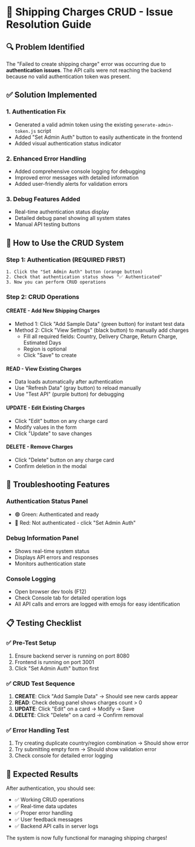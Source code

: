 # 🚀 Shipping Charges CRUD - Issue Resolution Guide

## 🔍 **Problem Identified**
The "Failed to create shipping charge" error was occurring due to **authentication issues**. The API calls were not reaching the backend because no valid authentication token was present.

## ✅ **Solution Implemented**

### 1. **Authentication Fix**
- Generated a valid admin token using the existing `generate-admin-token.js` script
- Added "Set Admin Auth" button to easily authenticate in the frontend
- Added visual authentication status indicator

### 2. **Enhanced Error Handling**
- Added comprehensive console logging for debugging
- Improved error messages with detailed information
- Added user-friendly alerts for validation errors

### 3. **Debug Features Added**
- Real-time authentication status display
- Detailed debug panel showing all system states
- Manual API testing buttons

## 🎯 **How to Use the CRUD System**

### **Step 1: Authentication (REQUIRED FIRST)**
```
1. Click the "Set Admin Auth" button (orange button)
2. Check that authentication status shows "✅ Authenticated"
3. Now you can perform CRUD operations
```

### **Step 2: CRUD Operations**

#### **CREATE** - Add New Shipping Charges
- Method 1: Click "Add Sample Data" (green button) for instant test data
- Method 2: Click "View Settings" (black button) to manually add charges
  - Fill all required fields: Country, Delivery Charge, Return Charge, Estimated Days
  - Region is optional
  - Click "Save" to create

#### **READ** - View Existing Charges
- Data loads automatically after authentication
- Use "Refresh Data" (gray button) to reload manually
- Use "Test API" (purple button) for debugging

#### **UPDATE** - Edit Existing Charges
- Click "Edit" button on any charge card
- Modify values in the form
- Click "Update" to save changes

#### **DELETE** - Remove Charges
- Click "Delete" button on any charge card
- Confirm deletion in the modal

## 🔧 **Troubleshooting Features**

### **Authentication Status Panel**
- 🟢 Green: Authenticated and ready
- 🔴 Red: Not authenticated - click "Set Admin Auth"

### **Debug Information Panel**
- Shows real-time system status
- Displays API errors and responses
- Monitors authentication state

### **Console Logging**
- Open browser dev tools (F12)
- Check Console tab for detailed operation logs
- All API calls and errors are logged with emojis for easy identification

## 📋 **Testing Checklist**

### ✅ **Pre-Test Setup**
1. Ensure backend server is running on port 8080
2. Frontend is running on port 3001
3. Click "Set Admin Auth" button first

### ✅ **CRUD Test Sequence**
1. **CREATE**: Click "Add Sample Data" → Should see new cards appear
2. **READ**: Check debug panel shows charges count > 0
3. **UPDATE**: Click "Edit" on a card → Modify → Save
4. **DELETE**: Click "Delete" on a card → Confirm removal

### ✅ **Error Handling Test**
1. Try creating duplicate country/region combination → Should show error
2. Try submitting empty form → Should show validation error
3. Check console for detailed error logging

## 🎉 **Expected Results**
After authentication, you should see:
- ✅ Working CRUD operations
- ✅ Real-time data updates
- ✅ Proper error handling
- ✅ User feedback messages
- ✅ Backend API calls in server logs

The system is now fully functional for managing shipping charges!
